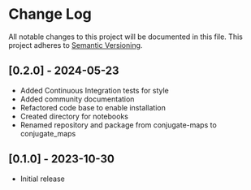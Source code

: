 Change Log
==========
All notable changes to this project will be documented in this file.
This project adheres to [Semantic Versioning](https://semver.org/).

[0.2.0] - 2024-05-23
--------------------
* Added Continuous Integration tests for style
* Added community documentation
* Refactored code base to enable installation
* Created directory for notebooks
* Renamed repository and package from conjugate-maps to conjugate_maps

[0.1.0] - 2023-10-30
--------------------
* Initial release
